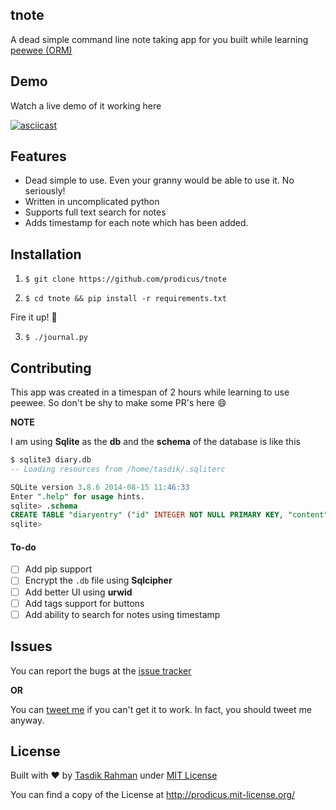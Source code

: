 ## tnote

A dead simple command line note taking app for you built while learning [peewee (ORM)](https://github.com/coleifer/peewee)

## Demo

Watch a live demo of it working here

[![asciicast](https://asciinema.org/a/35224.png)](https://asciinema.org/a/35224)

## Features

- Dead simple to use. Even your granny would be able to use it. No seriously!
- Written in uncomplicated python
- Supports full text search for notes
- Adds timestamp for each note which has been added.

## Installation

1) `$ git clone https://github.com/prodicus/tnote`

2) `$ cd tnote && pip install -r requirements.txt`

Fire it up! :volcano:

3) `$ ./journal.py`

## Contributing

This app was created in a timespan of 2 hours while learning to use peewee. So don't be shy to make some PR's here :smile:

**NOTE**

I am using **Sqlite** as the **db** and the **schema** of the database is like this

```sql
$ sqlite3 diary.db 
-- Loading resources from /home/tasdik/.sqliterc

SQLite version 3.8.6 2014-08-15 11:46:33
Enter ".help" for usage hints.
sqlite> .schema
CREATE TABLE "diaryentry" ("id" INTEGER NOT NULL PRIMARY KEY, "content" TEXT NOT NULL, "timestamp" DATETIME NOT NULL);
sqlite>
```

#### To-do
    
- [ ] Add pip support
- [ ] Encrypt the `.db` file using **Sqlcipher**
- [ ] Add better UI using **urwid**
- [ ] Add tags support for buttons
- [ ] Add ability to search for notes using timestamp

## Issues

You can report the bugs at the [issue tracker](https://github.com/prodicus/tnote/issues)

**OR**

You can [tweet me](https://twitter.com/tasdikrahman) if you can't get it to work. In fact, you should tweet me anyway.

## License

Built with ♥ by [Tasdik Rahman](http://tasdikrahman.me) under [MIT License](http://prodicus.mit-license.org)

You can find a copy of the License at http://prodicus.mit-license.org/

